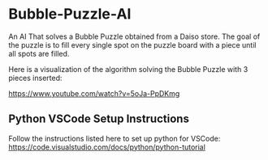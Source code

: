 # Bubble-Puzzle-AI
An AI That solves a Bubble Puzzle obtained from a Daiso store. The goal of the puzzle is to fill every single spot on the puzzle board with a piece until all spots are filled.

Here is a visualization of the algorithm solving the Bubble Puzzle with 3 pieces inserted:

https://www.youtube.com/watch?v=5oJa-PpDKmg

## Python VSCode Setup Instructions

Follow the instructions listed here to set up python for VSCode:
https://code.visualstudio.com/docs/python/python-tutorial

